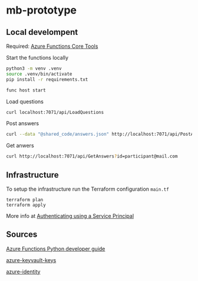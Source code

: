 # mb-prototype


## Local develompent
Required: [Azure Functions Core Tools](https://github.com/Azure/azure-functions-core-tools)

Start the functions locally

```sh
python3 -m venv .venv
source .venv/bin/activate
pip install -r requirements.txt

func host start
```

Load questions

```sh
curl localhost:7071/api/LoadQuestions
```

Post answers

```sh
curl --data "@shared_code/answers.json" http://localhost:7071/api/PostAnswers
```

Get anwers

```sh
curl http://localhost:7071/api/GetAnswers?id=participant@mail.com
```

## Infrastructure

To setup the infrastructure run the Terraform configuration `main.tf`

```
terraform plan
terraform apply
```

More info at [Authenticating using a Service Principal](https://www.terraform.io/docs/providers/azurerm/guides/service_principal_client_secret.html)

## Sources

[Azure Functions Python developer guide](https://docs.microsoft.com/en-us/azure/azure-functions/functions-reference-python)

[azure-keyvault-keys](https://pypi.org/project/azure-keyvault-keys/)

[azure-identity](https://github.com/Azure/azure-sdk-for-python/tree/master/sdk/identity/azure-identity)
